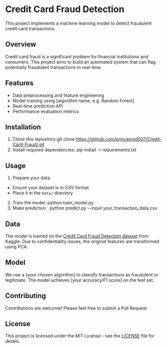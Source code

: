 # Credit Card Fraud Detection

This project implements a machine learning model to detect fraudulent credit card transactions.

## Overview

Credit card fraud is a significant problem for financial institutions and consumers. This project aims to build an automated system that can flag potentially fraudulent transactions in real-time.

## Features

- Data preprocessing and feature engineering
- Model training using [algorithm name, e.g. Random Forest]
- Real-time prediction API
- Performance evaluation metrics

## Installation

1. Clone this repository:git clone https://github.com/princemsd007/Credit-Card-Fraud/.git
2.  Install required dependencies: pip install -r requirements.txt

## Usage

1. Prepare your data:
- Ensure your dataset is in CSV format
- Place it in the `data/` directory

2. Train the model: python train_model.py
3.  Make prediction : python predict.py --input your_transaction_data.csv


## Data

The model is trained on the [Credit Card Fraud Detection dataset](https://www.kaggle.com/mlg-ulb/creditcardfraud) from Kaggle. Due to confidentiality issues, the original features are transformed using PCA.

## Model

We use a [your chosen algorithm] to classify transactions as fraudulent or legitimate. The model achieves [your accuracy/F1 score] on the test set.

## Contributing

Contributions are welcome! Please feel free to submit a Pull Request.

## License

This project is licensed under the MIT License - see the [LICENSE](LICENSE) file for details.



